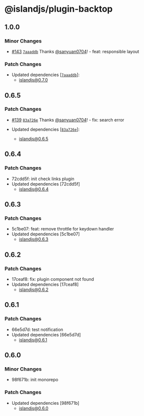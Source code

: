 # @islandjs/plugin-backtop

## 1.0.0

### Minor Changes

- [#143](https://github.com/sanyuan0704/island.js/pull/143) [`7aaaddb`](https://github.com/sanyuan0704/island.js/commit/7aaaddbf049157bdfe45202d23e5863bb2609667) Thanks [@sanyuan0704](https://github.com/sanyuan0704)! - feat: responsible layout

### Patch Changes

- Updated dependencies [[`7aaaddb`](https://github.com/sanyuan0704/island.js/commit/7aaaddbf049157bdfe45202d23e5863bb2609667)]:
  - islandjs@0.7.0

## 0.6.5

### Patch Changes

- [#139](https://github.com/sanyuan0704/island.js/pull/139) [`83a726e`](https://github.com/sanyuan0704/island.js/commit/83a726eb15d78b77fc2f0b81d8e198ec9d19992a) Thanks [@sanyuan0704](https://github.com/sanyuan0704)! - fix: search error

- Updated dependencies [[`83a726e`](https://github.com/sanyuan0704/island.js/commit/83a726eb15d78b77fc2f0b81d8e198ec9d19992a)]:
  - islandjs@0.6.5

## 0.6.4

### Patch Changes

- 72cdd5f: init check links plugin
- Updated dependencies [72cdd5f]
  - islandjs@0.6.4

## 0.6.3

### Patch Changes

- 5c1be07: feat: remove throttle for keydown handler
- Updated dependencies [5c1be07]
  - islandjs@0.6.3

## 0.6.2

### Patch Changes

- 17ceaf8: fix: plugin component not found
- Updated dependencies [17ceaf8]
  - islandjs@0.6.2

## 0.6.1

### Patch Changes

- 66e5d7d: test notification
- Updated dependencies [66e5d7d]
  - islandjs@0.6.1

## 0.6.0

### Minor Changes

- 98f671b: init monorepo

### Patch Changes

- Updated dependencies [98f671b]
  - islandjs@0.6.0

